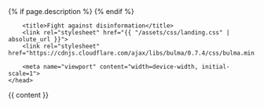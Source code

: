 <!doctype html>
<html>
  <head>
	<meta charset="UTF-8">
	<meta http-equiv="X-UA-Compatible" content="IE=Edge">
		{% if page.description %}
			<meta name="Description" content="{{ page.description }}">
		{% endif %}

		<title>Fight against disinformation</title>
		<link rel="stylesheet" href="{{ "/assets/css/landing.css" | absolute_url }}">
		<link rel="stylesheet" href="https://cdnjs.cloudflare.com/ajax/libs/bulma/0.7.4/css/bulma.min.css">

		<meta name="viewport" content="width=device-width, initial-scale=1">
	</head>

  <body class="landing">
    {{ content }}
  </body>
</html>